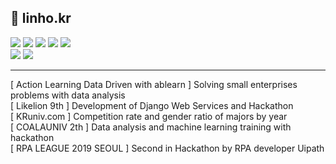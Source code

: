 ## 👋 linho.kr
<p align="">
  <img src="https://img.shields.io/badge/Python-3766AB?style=flat-square&logo=Python&logoColor=white"/>
  <img src="https://img.shields.io/badge/Django-092E20?style=flat-square&logo=Django&logoColor=white"/>
  <img src="https://img.shields.io/badge/Javascript-ffb13b?style=flat-square&logo=javascript&logoColor=white"/>
  <img src="https://img.shields.io/badge/Android-3DDC84?style=flat-square&logo=Android&logoColor=white"/>
  <img src="https://img.shields.io/badge/Node.js-339933?style=flat-square&logo=node.js&logoColor=white"/>

  <br>
  <img src="https://img.shields.io/badge/Adobe Photoshop-31A8FF?style=flat-square&logo=Adobe-Photoshop&logoColor=white"/>
  <img src="https://img.shields.io/badge/Adobe Premiere Pro-9999FF?style=flat-square&logo=Adobe-Premiere-Pro&logoColor=white"/>
</p>
<!--
https://simpleicons.org/
-->
<hr>
[ Action Learning Data Driven with ablearn ] Solving small enterprises problems with data analysis<br>
[ Likelion 9th ] Development of Django Web Services and Hackathon<br>
[ KRuniv.com ] Competition rate and gender ratio of majors by year<br>
[ COALAUNIV 2th ] Data analysis and machine learning training with hackathon<br>
[ RPA LEAGUE 2019 SEOUL ] Second in Hackathon by RPA developer Uipath<br>
